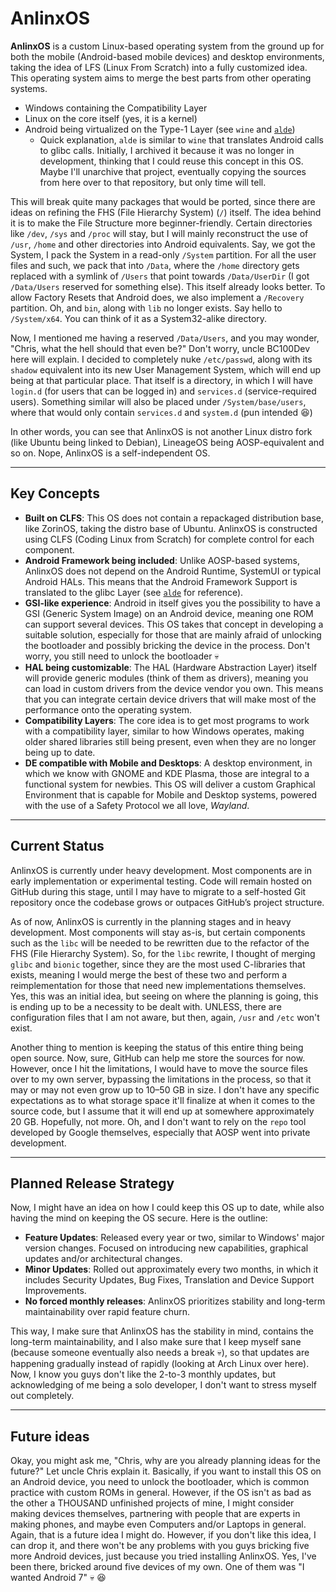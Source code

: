 # AnlinxOS
**AnlinxOS** is a custom Linux-based operating system from the ground up for both the mobile
(Android-based mobile devices) and desktop environments, taking the idea of LFS (Linux From
Scratch) into a fully customized idea. This operating system aims to merge the best parts
from other operating systems.

- Windows containing the Compatibility Layer
- Linux on the core itself (yes, it is a kernel)
- Android being virtualized on the Type-1 Layer (see `wine` and
  [`alde`](https://github.com/BC100Dev/alde))
  - Quick explanation, `alde` is similar to `wine` that translates Android calls to glibc
    calls. Initially, I archived it because it was no longer in development, thinking that
    I could reuse this concept in this OS. Maybe I'll unarchive that project, eventually
    copying the sources from here over to that repository, but only time will tell.

This will break quite many packages that would be ported, since there are ideas on refining
the FHS (File Hierarchy System) (`/`) itself. The idea behind it is to make the File Structure
more beginner-friendly. Certain directories like `/dev`, `/sys` and `/proc` will stay, but I
will mainly reconstruct the use of `/usr`, `/home` and other directories into Android
equivalents. Say, we got the System, I pack the System in a read-only `/System` partition. For
all the user files and such, we pack that into `/Data`, where the `/home` directory gets
replaced with a symlink of `/Users` that point towards `/Data/UserDir` (I got `/Data/Users`
reserved for something else). This itself already looks better. To allow Factory Resets that
Android does, we also implement a `/Recovery` partition. Oh, and `bin`, along with `lib` no
longer exists. Say hello to `/System/x64`. You can think of it as a System32-alike directory.

Now, I mentioned me having a reserved `/Data/Users`, and you may wonder, "Chris, what the hell
should that even be?" Don't worry, uncle BC100Dev here will explain. I decided to completely
nuke `/etc/passwd`, along with its `shadow` equivalent into its new User Management System,
which will end up being at that particular place. That itself is a directory, in which I will
have `login.d` (for users that can be logged in) and `services.d` (service-required users).
Something similar will also be placed under `/System/base/users`, where that would only contain
`services.d` and `system.d` (pun intended :laughing:)

In other words, you can see that AnlinxOS is not another Linux distro fork (like Ubuntu being
linked to Debian), LineageOS being AOSP-equivalent and so on. Nope, AnlinxOS is a
self-independent OS.

---

## Key Concepts
- **Built on CLFS**: This OS does not contain a repackaged distribution base, like ZorinOS,
  taking the distro base of Ubuntu. AnlinxOS is constructed using CLFS (Coding Linux from Scratch)
  for complete control for each component.
- **Android Framework being included**: Unlike AOSP-based systems, AnlinxOS does not depend on
  the Android Runtime, SystemUI or typical Android HALs. This means that the Android Framework
  Support is translated to the glibc Layer (see [`alde`](https://github.com/BC100Dev/alde) for
  reference).
- **GSI-like experience**: Android in itself gives you the possibility to have a GSI (Generic
  System Image) on an Android device, meaning one ROM can support several devices. This OS
  takes that concept in developing a suitable solution, especially for those that are mainly
  afraid of unlocking the bootloader and possibly bricking the device in the process. Don't
  worry, you still need to unlock the bootloader :skull:
- **HAL being customizable**: The HAL (Hardware Abstraction Layer) itself will provide generic
  modules (think of them as drivers), meaning you can load in custom drivers from the device
  vendor you own. This means that you can integrate certain device drivers that will make most
  of the performance onto the operating system.
- **Compatibility Layers**: The core idea is to get most programs to work with a compatibility
  layer, similar to how Windows operates, making older shared libraries still being present,
  even when they are no longer being up to date.
- **DE compatible with Mobile and Desktops**: A desktop environment, in which we know with
  GNOME and KDE Plasma, those are integral to a functional system for newbies. This OS will
  deliver a custom Graphical Environment that is capable for Mobile and Desktop systems, powered
  with the use of a Safety Protocol we all love, *Wayland*.

---

## Current Status
AnlinxOS is currently under heavy development. Most components are in early implementation or
experimental testing. Code will remain hosted on GitHub during this stage, until I may have to
migrate to a self-hosted Git repository once the codebase grows or outpaces GitHub’s project
structure.

As of now, AnlinxOS is currently in the planning stages and in heavy development. Most
components will stay as-is, but certain components such as the `libc` will be needed to be
rewritten due to the refactor of the FHS (File Hierarchy System). So, for the `libc` rewrite,
I thought of merging `glibc` and `bionic` together, since they are the most used C-libraries
that exists, meaning I would merge the best of these two and perform a reimplementation for
those that need new implementations themselves. Yes, this was an initial idea, but seeing
on where the planning is going, this is ending up to be a necessity to be dealt with. UNLESS,
there are configuration files that I am not aware, but then, again, `/usr` and `/etc` won't
exist.

Another thing to mention is keeping the status of this entire thing being open source. Now,
sure, GitHub can help me store the sources for now. However, once I hit the limitations, I would
have to move the source files over to my own server, bypassing the limitations in the process,
so that it may or may not even grow up to 10–50 GB in size. I don't have any specific
expectations as to what storage space it'll finalize at when it comes to the source code, but
I assume that it will end up at somewhere approximately 20 GB. Hopefully, not more. Oh, and
I don't want to rely on the `repo` tool developed by Google themselves, especially that AOSP
went into private development.

---

## Planned Release Strategy
Now, I might have an idea on how I could keep this OS up to date, while also having the mind on
keeping the OS secure. Here is the outline:

- **Feature Updates**: Released every year or two, similar to Windows' major version changes.
  Focused on introducing new capabilities, graphical updates and/or architectural changes.
- **Minor Updates**: Rolled out approximately every two months, in which it includes Security
  Updates, Bug Fixes, Translation and Device Support Improvements.
- **No forced monthly releases**: AnlinxOS prioritizes stability and long-term maintainability
  over rapid feature churn.

This way, I make sure that AnlinxOS has the stability in mind, contains the long-term
maintainability, and I also make sure that I keep myself sane (because someone eventually also
needs a break :skull:), so that updates are happening gradually instead of rapidly (looking
at Arch Linux over here). Now, I know you guys don't like the 2-to-3 monthly updates, but
acknowledging of me being a solo developer, I don't want to stress myself out completely.

---

## Future ideas
Okay, you might ask me, "Chris, why are you already planning ideas for the future?" Let uncle
Chris explain it. Basically, if you want to install this OS on an Android device, you need to
unlock the bootloader, which is common practice with custom ROMs in general. However, if the
OS isn't as bad as the other a THOUSAND unfinished projects of mine, I might consider making
devices themselves, partnering with people that are experts in making phones, and maybe even
Computers and/or Laptops in general. Again, that is a future idea I might do. However, if you
don't like this idea, I can drop it, and there won't be any problems with you guys bricking
five more Android devices, just because you tried installing AnlinxOS. Yes, I've been there,
bricked around five devices of my own. One of them was "I wanted Android 7" :skull: :laughing:
